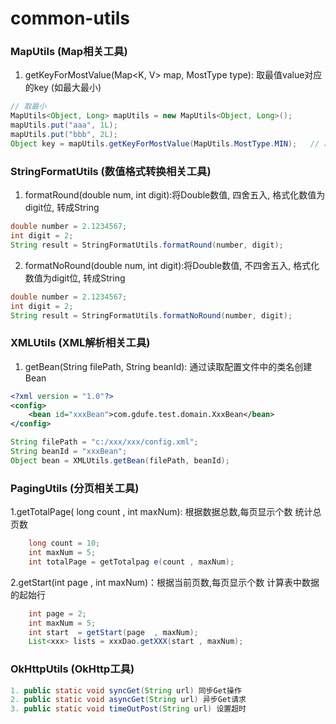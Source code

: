 # common-utils
### MapUtils (Map相关工具)
1. getKeyForMostValue(Map<K, V> map, MostType type): 取最值value对应的key (如最大最小)
```java
// 取最小
MapUtils<Object, Long> mapUtils = new MapUtils<Object, Long>();
mapUtils.put("aaa", 1L);
mapUtils.put("bbb", 2L);
Object key = mapUtils.getKeyForMostValue(MapUtils.MostType.MIN);   // 取最大是MAX
```
### StringFormatUtils (数值格式转换相关工具)
1. formatRound(double num, int digit):将Double数值, 四舍五入, 格式化数值为digit位, 转成String
```java
double number = 2.1234567;
int digit = 2;
String result = StringFormatUtils.formatRound(number, digit);
```
2. formatNoRound(double num, int digit):将Double数值, 不四舍五入, 格式化数值为digit位, 转成String
```java
double number = 2.1234567;
int digit = 2;
String result = StringFormatUtils.formatNoRound(number, digit);
```
### XMLUtils (XML解析相关工具)
1. getBean(String filePath, String beanId): 通过读取配置文件中的类名创建Bean
```xml
<?xml version = "1.0"?>
<config>
    <bean id="xxxBean">com.gdufe.test.domain.XxxBean</bean>
</config>
```
```java
String filePath = "c:/xxx/xxx/config.xml";
String beanId = "xxxBean";
Object bean = XMLUtils.getBean(filePath, beanId);
```
### PagingUtils (分页相关工具)
1.getTotalPage( long count , int maxNum): 根据数据总数,每页显示个数 统计总页数
```java
    long count = 10;
    int maxNum = 5;
    int totalPage = getTotalpag e(count , maxNum);
```
2.getStart(int page , int maxNum)：根据当前页数,每页显示个数 计算表中数据的起始行
```java
    int page = 2;
    int maxNum = 5;
    int start  = getStart(page  , maxNum);
    List<xxx> lists = xxxDao.getXXX(start , maxNum);
```
### OkHttpUtils (OkHttp工具)
```java
1. public static void syncGet(String url) 同步Get操作
2. public static void asyncGet(String url) 异步Get请求
3. public static void timeOutPost(String url) 设置超时
```